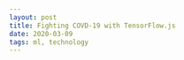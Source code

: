 ```yaml
---
layout: post
title: Fighting COVD-19 with TensorFlow.js
date: 2020-03-09
tags: ml, technology
---
```


<div class="canvas-wrapper">
  <video style="display:none" id="video"></video>
  <canvas id="output">
</div>

<!-- Load tf.js libraries !--> 
<script src="https://cdn.jsdelivr.net/npm/@tensorflow/tfjs-core"></script>
<script src="https://cdn.jsdelivr.net/npm/@tensorflow/tfjs-converter"></script>

<!-- Load the pre-trained models !-->
<script src="https://cdn.jsdelivr.net/npm/@tensorflow-models/facemesh"></script>
<script src="https://cdn.jsdelivr.net/npm/@tensorflow-models/handpose"></script>

<!-- Load WASM backend for tf.js !-->
<script src="https://cdn.jsdelivr.net/npm/@tensorflow/tfjs-backend-wasm"></script>

<!-- Load three.js -->
<script src="https://cdn.jsdelivr.net/npm/three@0.106.2/build/three.min.js"></script>

<!-- Load scatter-gl.js -->
<script src="https://cdn.jsdelivr.net/npm/scatter-gl@0.0.1/lib/scatter-gl.min.js"></script>

<script>

BACKEND = 'wasm'

let handPointList = [];
let facePointList = [];
let labelList = [];
let collectedData = {
  'facePointList': facePointList,
  'handPointList': handPointList,
  'labelList': labelList
};
let isCollectionOn = false;
let label = true;

async function setupCamera() {
  video = document.getElementById('video');

  const stream = await navigator.mediaDevices.getUserMedia({
    'video': {
      facingMode: 'user',
    },
    'audio': false,
  });
  video.srcObject = stream;

  return new Promise((resolve) => {
    video.onloadedmetadata = () => {
      resolve(video);
    };
  });
}

function drawPoints(ctx, points, r) {
  for (let i = 0; i < points.length; i++) {
    x = points[i][0];
    y = points[i][1];
    ctx.beginPath();
    ctx.arc(x, y, r, 0, 2 * Math.PI);
    ctx.fill();
  }
}

function drawPath(ctx, points) {
  const region = new Path2D();
  region.moveTo(points[0][0], points[0][1]);
  for (let i = 1; i < points.length; i++) {
    const point = points[i];
    region.lineTo(point[0], point[1]);
  }
  ctx.stroke(region);
}

function drawHand(ctx, keyPoints, annotations) {
  drawPoints(ctx, keyPoints, 3);
  for (let [annotation, points] of Object.entries(annotations)) {
    drawPath(ctx, points);
  }
}

function logPoints(facePoints, handPoints) {
  if (isCollectionOn) {
    facePointList.push(facePoints);
    handPointList.push(handPoints);
    labelList.push(label);
    console.log("List at size: " + labelList.length);
  }
}

function drawFrame(canvas, video, inferences) {
  const faceMeshes = inferences[0];
  const handPoses = inferences[1];
  const ctx = canvas.getContext('2d');

  ctx.drawImage(
      video, 0, 0, video.width, video.height, 0, 0, canvas.width, canvas.height);

  // Render FaceMesh 
  let facePoints;
  if (faceMeshes != undefined && faceMeshes.length > 0) {
    facePoints = faceMeshes[0].scaledMesh;
    drawPoints(ctx, facePoints, 1);
  }

  // Render HandPose 
  let handPoints;
  if (handPoses != undefined && handPoses.length > 0) {
    handPoints = handPoses[0].landmarks;
    const handAnnotations = handPoses[0].annotations;
    drawHand(ctx, handPoints, handAnnotations);
  }
  
  logPoints(facePoints, handPoints);
}

async function computeAndRenderFrames(canvas, video, faceMesh, handPose) {
  (function update() {
    Promise.all([
        faceMesh.estimateFaces(video), 
        handPose.estimateHands(video)])
      .then((inferences) => drawFrame(canvas, video, inferences))
      .then(() => requestAnimationFrame(update));
  })()
}

async function main() {
  try {
    await tf.setBackend(BACKEND);
  } catch(err) {
    console.log(BACKEND + " could not be initialized: " + err);
  }
  try {
    video = await setupCamera();
  } catch(err) {
    return console.error("Could not retrieve webcam feed: " + err);
  }

  video.play();
  video.width = video.videoWidth;
  video.height = video.videoHeight;

  canvas = document.getElementById('output');
  canvas.width = video.width;
  canvas.height = video.height;
  const canvasContainer = document.querySelector('.canvas-wrapper');
  canvasContainer.style = `width: ${video.width}px; height: ${video.height}px`;

  ctx = canvas.getContext('2d');
  ctx.translate(canvas.width, 0);
  ctx.scale(-1, 1);
  ctx.fillStyle = '#32EEDB';
  ctx.strokeStyle = '#32EEDB';
  ctx.lineWidth = 0.5;

  let faceMesh = await facemesh.load({maxFaces: 1});
  let handPose = await handpose.load();
  computeAndRenderFrames(canvas, video, faceMesh, handPose);
}

(function(console){

  console.save = function(data, filename){

      if(!data) {
          console.error('Console.save: No data')
          return;
      }

      if(!filename) filename = 'console.json'

      if(typeof data === "object"){
          data = JSON.stringify(data, undefined, 4)
      }

      var blob = new Blob([data], {type: 'text/json'}),
          e    = document.createEvent('MouseEvents'),
          a    = document.createElement('a')

      a.download = filename
      a.href = window.URL.createObjectURL(blob)
      a.dataset.downloadurl =  ['text/json', a.download, a.href].join(':')
      e.initMouseEvent('click', true, false, window, 0, 0, 0, 0, 0, false, false, false, false, 0, null)
      a.dispatchEvent(e)
  }
})(console)

main();

</script>
